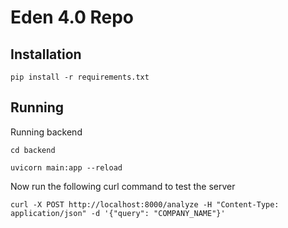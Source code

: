 # Eden 4.0 Repo

## Installation

```
pip install -r requirements.txt
```

## Running
Running backend

```
cd backend

uvicorn main:app --reload
```

Now run the following curl command to test the server

```
curl -X POST http://localhost:8000/analyze -H "Content-Type: application/json" -d '{"query": "COMPANY_NAME"}'
```
